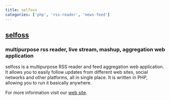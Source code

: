 ```yaml
---
title: selfoss
categories: ['php', 'rss-reader', 'news-feed']
---
```

## [selfoss](https://github.com/fossar/selfoss)

### multipurpose rss reader, live stream, mashup, aggregation web application


selfoss is a multipurpose RSS reader and feed aggregation web application. It allows you to easily follow updates from different web sites, social networks and other platforms, all in single place. It is written in PHP, allowing you to run it basically anywhere.

For more information visit our [web site](https://selfoss.aditu.de).
